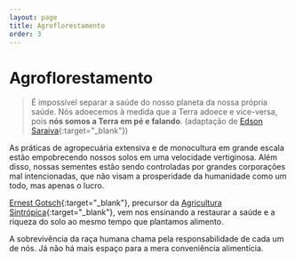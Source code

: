 ```yaml
---
layout: page
title: Agroflorestamento
order: 3
---
```

# Agroflorestamento
> É impossível separar a saúde do nosso planeta da nossa própria saúde. Nós adoecemos à medida que a Terra adoece e vice-versa, pois **nós somos a Terra em pé e falando**. (adaptação de [Edson Saraiva](https://www.youtube.com/watch?v=7T3ktpaMh0k
){:target="_blank"})

As práticas de agropecuária extensiva e de monocultura em grande escala estão empobrecendo nossos solos em uma velocidade vertiginosa. Além disso, nossas sementes estão sendo controladas por grandes corporações mal intencionadas, que não visam a prosperidade da humanidade como um todo, mas apenas o lucro.

[Ernest Gotsch](http://agendagotsch.com/){:target="_blank"}, precursor da [Agricultura Sintrópica](http://agendagotsch.com/pt/syntropy){:target="_blank"}, vem nos ensinando a restaurar a saúde e a riqueza do solo ao mesmo tempo que plantamos alimento.

A sobrevivência da raça humana chama pela responsabilidade de cada um de nós. Já não há mais espaço para a mera conveniência alimentícia.
